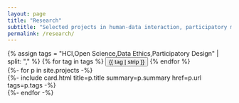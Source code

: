 ```yaml
---
layout: page
title: "Research"
subtitle: "Selected projects in human‑data interaction, participatory methods, and open science stuff."
permalink: /research/
---
```

<div data-filter-tags class="grid" style="margin-bottom: var(--size-6)">
  <div role="group" aria-label="Filter by tag" class="grid" style="grid-template-columns: repeat(auto-fit, minmax(140px, 1fr));">
    {% assign tags = "HCI,Open Science,Data Ethics,Participatory Design" | split: "," %}
    {% for tag in tags %}
      <button class="button" data-tag="{{ tag | strip }}" aria-pressed="false">{{ tag | strip }}</button>
    {% endfor %}
  </div>
</div>
<div class="grid auto">
  {%- for p in site.projects -%}
    <div data-tags="{{ p.tags | join: ',' }}">
      {%- include card.html title=p.title summary=p.summary href=p.url tags=p.tags -%}
    </div>
  {%- endfor -%}
</div>
